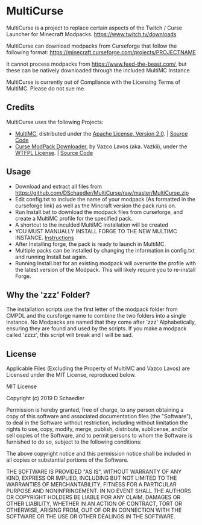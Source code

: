 # MultiCurse

MultiCurse is a project to replace certain aspects of the Twitch / Curse Launcher for Minecraft Modpacks.
https://www.twitch.tv/downloads

MultiCurse can download modpacks from Curseforge that follow the following format: https://minecraft.curseforge.com/projects/PROJECTNAME

It cannot process modpacks from https://www.feed-the-beast.com/, but these can be natively downloaded through the included MultiMC Instance

MultiCurse is currently out of Compliance with the Licensing Terms of MultiMC. Please do not sue me.

## Credits
MultiCurse uses the following Projects:
 - [MultiMC](https://multimc.org/), distributed under the [Apache License, Version 2.0](http://www.apache.org/licenses/LICENSE-2.0). |  [Source Code](https://github.com/MultiMC/MultiMC5/)
 - [Curse ModPack Downloader](https://github.com/Vazkii/CMPDL), by Vazco Lavos (aka. Vazkii), under the [WTFPL License](http://www.wtfpl.net/about/). |  [Source Code](https://github.com/Vazkii/CMPDL)

## Usage
 - Download and extract all files from https://github.com/DSchaedler/MultiCurse/raw/master/MultiCurse.zip
 - Edit config.txt to include the name of your modpack (As formatted in the curseforge link) as well as the Mincraft version the pack runs on.
 - Run Install.bat to download the modpack files from curseforge, and create a MultiMC profile for the specified pack.
 - A shortcut to the inculded MultiMC installation will be created
 - YOU MUST MANUALLY INSTALL FORGE TO THE NEW MULTIMC INSTANCE. [Instructions](https://www.reddit.com/r/feedthebeast/comments/2xlmxx/how_to_install_forge_onto_a_new_multimc_instance/cp16q3f)
 - After Installing forge, the pack is ready to launch in MultiMC.
 - Multiple packs can be installed by changing the information in config.txt and running Install.bat again.
 - Running Install.bat for an existing modpack will overwrite the profile with the latest version of the Modpack. This will likely require you to re-install Forge.

## Why the 'zzz' Folder?
The installation scripts use the first letter of the modpack folder from CMPDL and the cursforge name to combine the two folders into a single instance. No Modpacks are named that they come after 'zzz' Alphabetically, ensuring they are found and used by the scripts. If you make a modpack called 'zzzz', this script will break and I will be sad.

 ## License
Applicable Files (Excluding the Property of MultiMC and Vazco Lavos) are Licensed under the MIT License, reproduced below.

 
MIT License

Copyright (c) 2019 D Schaedler

Permission is hereby granted, free of charge, to any person obtaining a copy
of this software and associated documentation files (the "Software"), to deal
in the Software without restriction, including without limitation the rights
to use, copy, modify, merge, publish, distribute, sublicense, and/or sell
copies of the Software, and to permit persons to whom the Software is
furnished to do so, subject to the following conditions:

The above copyright notice and this permission notice shall be included in all
copies or substantial portions of the Software.

THE SOFTWARE IS PROVIDED "AS IS", WITHOUT WARRANTY OF ANY KIND, EXPRESS OR
IMPLIED, INCLUDING BUT NOT LIMITED TO THE WARRANTIES OF MERCHANTABILITY,
FITNESS FOR A PARTICULAR PURPOSE AND NONINFRINGEMENT. IN NO EVENT SHALL THE
AUTHORS OR COPYRIGHT HOLDERS BE LIABLE FOR ANY CLAIM, DAMAGES OR OTHER
LIABILITY, WHETHER IN AN ACTION OF CONTRACT, TORT OR OTHERWISE, ARISING FROM,
OUT OF OR IN CONNECTION WITH THE SOFTWARE OR THE USE OR OTHER DEALINGS IN THE
SOFTWARE.
